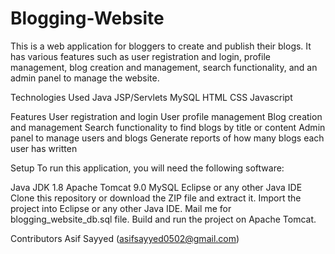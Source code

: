 # Blogging-Website
This is a web application for bloggers to create and publish their blogs. It has various features such as user registration and login, profile management, blog creation and management, search functionality, and an admin panel to manage the website.

Technologies Used
Java JSP/Servlets
MySQL
HTML
CSS
Javascript

Features
User registration and login
User profile management
Blog creation and management
Search functionality to find blogs by title or content
Admin panel to manage users and blogs
Generate reports of how many blogs each user has written
 
Setup
To run this application, you will need the following software:

Java JDK 1.8
Apache Tomcat 9.0
MySQL
Eclipse or any other Java IDE
Clone this repository or download the ZIP file and extract it.
Import the project into Eclipse or any other Java IDE.
Mail me for  blogging_website_db.sql file.
Build and run the project on Apache Tomcat.

Contributors
Asif Sayyed (asifsayyed0502@gmail.com)

